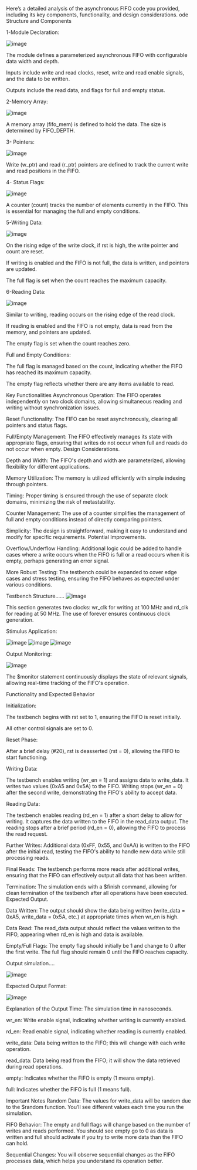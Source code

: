 Here’s a detailed analysis of the asynchronous FIFO code you provided, including its key components, functionality, and design considerations.
ode Structure and Components

1-Module Declaration:

![image](https://github.com/user-attachments/assets/1eae06f3-888b-4bc2-b9fd-527662aac1e5)

The module defines a parameterized asynchronous FIFO with configurable data width and depth.

Inputs include write and read clocks, reset, write and read enable signals, and the data to be written.

Outputs include the read data, and flags for full and empty status.

2-Memory Array:

![image](https://github.com/user-attachments/assets/1ff662bf-3afc-412e-846f-890c668ec6de)


A memory array (fifo_mem) is defined to hold the data. The size is determined by FIFO_DEPTH.

3- Pointers:

![image](https://github.com/user-attachments/assets/7063c7f5-ee29-4945-bca5-79af740eaa05)

Write (w_ptr) and read (r_ptr) pointers are defined to track the current write and read positions in the FIFO.

4- Status Flags:

![image](https://github.com/user-attachments/assets/8ec199ac-8be2-434d-8886-99bd5b30b330)


A counter (count) tracks the number of elements currently in the FIFO. This is essential for managing the full and empty conditions.


5-Writing Data:

![image](https://github.com/user-attachments/assets/ba8f60ba-9c1c-4b58-8385-4b7bc9eb6267)

On the rising edge of the write clock, if rst is high, the write pointer and count are reset.

If writing is enabled and the FIFO is not full, the data is written, and pointers are updated.

The full flag is set when the count reaches the maximum capacity.

6-Reading Data:

![image](https://github.com/user-attachments/assets/d710b883-9387-45a8-b07b-7814346b8352)

Similar to writing, reading occurs on the rising edge of the read clock.

If reading is enabled and the FIFO is not empty, data is read from the memory, and pointers are updated.

The empty flag is set when the count reaches zero.


Full and Empty Conditions:

The full flag is managed based on the count, indicating whether the FIFO has reached its maximum capacity.

The empty flag reflects whether there are any items available to read.

Key Functionalities
Asynchronous Operation: The FIFO operates independently on two clock domains, allowing simultaneous reading and writing without synchronization issues.

Reset Functionality: The FIFO can be reset asynchronously, clearing all pointers and status flags.

Full/Empty Management: The FIFO effectively manages its state with appropriate flags, ensuring that writes do not occur when full and reads do not occur when empty.
Design Considerations.

Depth and Width: The FIFO's depth and width are parameterized, allowing flexibility for different applications.

Memory Utilization: The memory is utilized efficiently with simple indexing through pointers.

Timing: Proper timing is ensured through the use of separate clock domains, minimizing the risk of metastability.

Counter Management: The use of a counter simplifies the management of full and empty conditions instead of directly comparing pointers.

Simplicity: The design is straightforward, making it easy to understand and modify for specific requirements.
Potential Improvements.

Overflow/Underflow Handling: Additional logic could be added to handle cases where a write occurs when the FIFO is full or a read occurs when it is empty, 
                             perhaps generating an error signal.
                             
More Robust Testing: The testbench could be expanded to cover edge cases and stress testing, ensuring the FIFO behaves as expected under various conditions.





Testbench Structure......
![image](https://github.com/user-attachments/assets/3dc8d571-3780-4496-8467-620aaab19d5f)

This section generates two clocks: wr_clk for writing at 100 MHz and rd_clk for reading at 50 MHz.
The use of forever ensures continuous clock generation.

Stimulus Application:

![image](https://github.com/user-attachments/assets/185d0e2d-5bac-445b-90a6-f942cc5df6c1)
![image](https://github.com/user-attachments/assets/f05c51ac-c515-4d2d-af45-1ab40a680171)
![image](https://github.com/user-attachments/assets/422eff0e-e62b-46a2-b4f0-7b57ad7dd092)




  
Output Monitoring:

![image](https://github.com/user-attachments/assets/a04bc847-4b1e-4816-9d72-2f0f968a3a7b)

The $monitor statement continuously displays the state of relevant signals, allowing real-time tracking of the FIFO's operation.

Functionality and Expected Behavior


Initialization:

The testbench begins with rst set to 1, ensuring the FIFO is reset initially.

All other control signals are set to 0.

Reset Phase:

After a brief delay (#20), rst is deasserted (rst = 0), allowing the FIFO to start functioning.

Writing Data:

The testbench enables writing (wr_en = 1) and assigns data to write_data.
It writes two values (0xA5 and 0x5A) to the FIFO.
Writing stops (wr_en = 0) after the second write, demonstrating the FIFO's ability to accept data.


Reading Data:

The testbench enables reading (rd_en = 1) after a short delay to allow for writing.
It captures the data written to the FIFO in the read_data output.
The reading stops after a brief period (rd_en = 0), allowing the FIFO to process the read request.


Further Writes:
Additional data (0xFF, 0x55, and 0xAA) is written to the FIFO after the initial read, testing the FIFO's ability to handle new data while still processing reads.


Final Reads:
The testbench performs more reads after additional writes, ensuring that the FIFO can effectively output all data that has been written.

Termination:
The simulation ends with a $finish command, allowing for clean termination of the testbench after all operations have been executed.
Expected Output.


Data Written:
The output should show the data being written (write_data = 0xA5, write_data = 0x5A, etc.) at appropriate times when wr_en is high.


Data Read:
The read_data output should reflect the values written to the FIFO, appearing when rd_en is high and data is available.


Empty/Full Flags:
The empty flag should initially be 1 and change to 0 after the first write.
The full flag should remain 0 until the FIFO reaches capacity.


Output simulation....

![image](https://github.com/user-attachments/assets/d01b2ce7-bd0e-4454-97bd-fa68e4a9f846)

Expected Output Format:

![image](https://github.com/user-attachments/assets/27734b49-087f-4f5d-95d8-c216f8b5c655)


Explanation of the Output
Time: The simulation time in nanoseconds.

wr_en: Write enable signal, indicating whether writing is currently enabled.

rd_en: Read enable signal, indicating whether reading is currently enabled.

write_data: Data being written to the FIFO; this will change with each write operation.

read_data: Data being read from the FIFO; it will show the data retrieved during read operations.

empty: Indicates whether the FIFO is empty (1 means empty).

full: Indicates whether the FIFO is full (1 means full).

Important Notes
Random Data: The values for write_data will be random due to the $random function. You’ll see different values each time you run the simulation.

FIFO Behavior: The empty and full flags will change based on the number of writes and reads performed. You should see empty go to 0 as data is written and full should activate if you try to write more data than the FIFO can hold.

Sequential Changes: You will observe sequential changes as the FIFO processes data, which helps you understand its operation better.


